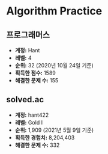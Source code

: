 # Algorithm Practice

## 프로그래머스

- **계정:** Hant
- **레벨:** 4
- **순위:** 32 (2020년 10월 24일 기준)
- **획득한 점수:** 1589
- **해결한 문제 수:** 155

## solved.ac

- **계정:** hant422
- **레벨:** Gold I
- **순위:** 1,909 (2021년 5월 9일 기준)
- **획득한 경험치:** 8,204,403
- **해결한 문제 수:** 332

